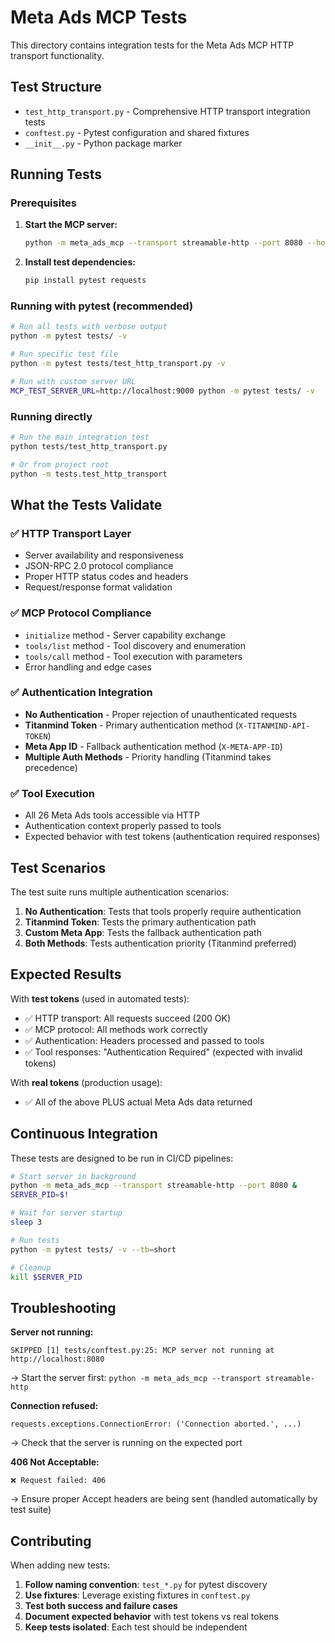 # Meta Ads MCP Tests

This directory contains integration tests for the Meta Ads MCP HTTP transport functionality.

## Test Structure

- `test_http_transport.py` - Comprehensive HTTP transport integration tests
- `conftest.py` - Pytest configuration and shared fixtures
- `__init__.py` - Python package marker

## Running Tests

### Prerequisites

1. **Start the MCP server:**
   ```bash
   python -m meta_ads_mcp --transport streamable-http --port 8080 --host localhost
   ```

2. **Install test dependencies:**
   ```bash
   pip install pytest requests
   ```

### Running with pytest (recommended)

```bash
# Run all tests with verbose output
python -m pytest tests/ -v

# Run specific test file
python -m pytest tests/test_http_transport.py -v

# Run with custom server URL
MCP_TEST_SERVER_URL=http://localhost:9000 python -m pytest tests/ -v
```

### Running directly

```bash
# Run the main integration test
python tests/test_http_transport.py

# Or from project root
python -m tests.test_http_transport
```

## What the Tests Validate

### ✅ HTTP Transport Layer
- Server availability and responsiveness
- JSON-RPC 2.0 protocol compliance
- Proper HTTP status codes and headers
- Request/response format validation

### ✅ MCP Protocol Compliance
- `initialize` method - Server capability exchange
- `tools/list` method - Tool discovery and enumeration
- `tools/call` method - Tool execution with parameters
- Error handling and edge cases

### ✅ Authentication Integration
- **No Authentication** - Proper rejection of unauthenticated requests
- **Titanmind Token** - Primary authentication method (`X-TITANMIND-API-TOKEN`)
- **Meta App ID** - Fallback authentication method (`X-META-APP-ID`)
- **Multiple Auth Methods** - Priority handling (Titanmind takes precedence)

### ✅ Tool Execution
- All 26 Meta Ads tools accessible via HTTP
- Authentication context properly passed to tools
- Expected behavior with test tokens (authentication required responses)

## Test Scenarios

The test suite runs multiple authentication scenarios:

1. **No Authentication**: Tests that tools properly require authentication
2. **Titanmind Token**: Tests the primary authentication path
3. **Custom Meta App**: Tests the fallback authentication path  
4. **Both Methods**: Tests authentication priority (Titanmind preferred)

## Expected Results

With **test tokens** (used in automated tests):
- ✅ HTTP transport: All requests succeed (200 OK)
- ✅ MCP protocol: All methods work correctly
- ✅ Authentication: Headers processed and passed to tools
- ✅ Tool responses: "Authentication Required" (expected with invalid tokens)

With **real tokens** (production usage):
- ✅ All of the above PLUS actual Meta Ads data returned

## Continuous Integration

These tests are designed to be run in CI/CD pipelines:

```bash
# Start server in background
python -m meta_ads_mcp --transport streamable-http --port 8080 &
SERVER_PID=$!

# Wait for server startup
sleep 3

# Run tests
python -m pytest tests/ -v --tb=short

# Cleanup
kill $SERVER_PID
```

## Troubleshooting

**Server not running:**
```
SKIPPED [1] tests/conftest.py:25: MCP server not running at http://localhost:8080
```
→ Start the server first: `python -m meta_ads_mcp --transport streamable-http`

**Connection refused:**
```
requests.exceptions.ConnectionError: ('Connection aborted.', ...)
```
→ Check that the server is running on the expected port

**406 Not Acceptable:**
```
❌ Request failed: 406
```
→ Ensure proper Accept headers are being sent (handled automatically by test suite)

## Contributing

When adding new tests:

1. **Follow naming convention**: `test_*.py` for pytest discovery
2. **Use fixtures**: Leverage existing fixtures in `conftest.py`
3. **Test both success and failure cases**
4. **Document expected behavior** with test tokens vs real tokens
5. **Keep tests isolated**: Each test should be independent 